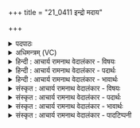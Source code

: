+++
title = "21_0411 इन्द्रो मदाय"

+++
<details><summary>पदपाठः</summary>

इ꣡न्द्रः꣢꣯। म꣡दा꣢꣯य। वा꣣वृधे। श꣡व꣢꣯से। वृ꣣त्रहा꣢। वृ꣣त्र। हा꣢। नृ꣡भिः꣢꣯। तम्। इत्। म꣣ह꣡त्सु꣢। आ꣣जि꣡षु꣢। ऊ꣣ति꣢म्। अ꣡र्भे꣢꣯। ह꣣वामहे। सः꣢। वा꣡जे꣢꣯षु। प्र। नः꣣। अविषत्। ४११।
</details>

<details><summary>अधिमन्त्रम् (VC)</summary>

- इन्द्रः
- गोतमो राहूगणः
- पङ्क्तिः
- पञ्चमः
- ऐन्द्रं काण्डम्
</details>

<details><summary>हिन्दी : आचार्य रामनाथ वेदालंकार - विषयः</summary>

अगले मन्त्र में इन्द्र नाम से परमात्मा, जीवात्मा, राजा और सेनापति का युद्ध में विजय के लिए आह्वान किया गया है।
</details>

<details><summary>हिन्दी : आचार्य रामनाथ वेदालंकार - पदार्थः</summary>

पदार्थान्वयभाषाः -  (वृत्रहा) शत्रुहन्ता (इन्द्रः) वीर परमात्मा, जीवात्मा, राजा वा सेनापति (मदाय) हर्ष प्रदान के लिए, और (शवसे) बल के कर्म करने के लिए (नृभिः) मनुष्यों द्वारा (वावृधे) बढ़ाया या प्रोत्साहित किया जाता है। (तम् इत्) उसी (ऊतिम्) रक्षक को (महत्सु आजिषु) बड़े युद्धों में, और (अर्भे) छोटे युद्ध में, हम (हवामहे) पुकारते हैं। (सः) वह (वाजेषु) युद्धों में (नः) हमारी (प्र अविषत्) उत्तमता से रक्षा करे ॥३॥ इस मन्त्र में अर्थश्लेष अलङ्कार है ॥३॥
</details>

<details><summary>हिन्दी : आचार्य रामनाथ वेदालंकार - भावार्थः</summary>

भावार्थभाषाः -  आनन्द, आत्मबल और शारीरिक बल को पाने के लिए परमात्मा को स्तुति से, जीवात्मा को उत्कृष्ट उद्बोधन से तथा राजा और सेनापति को जयकार से हर्षित करना चाहिए। साधारण या विकट आन्तरिक और बाह्य देवासुरसंग्राम में वे ही हमारे सहायक होते हैं ॥३॥
</details>

<details><summary>संस्कृत : आचार्य रामनाथ वेदालंकार - विषयः</summary>

अथेन्द्रनाम्ना परमात्मा, जीवात्मा, राजा, सेनापतिर्वा संग्रामजयार्थमाहूयते।
</details>

<details><summary>संस्कृत : आचार्य रामनाथ वेदालंकार - पदार्थः</summary>

पदार्थान्वयभाषाः -  (वृत्रहा) शत्रुहन्ता (इन्द्रः) वीरः परमात्मा, जीवात्मा, राजा, सेनापतिर्वा (मदाय) हर्षं प्रदातुं (शवसे) बलकर्माणि कर्तुं च (नृभिः) मनुष्यैः (वावृधे२) वर्ध्यते उत्साह्यते वा। वृधु धातोर्ण्यन्ताल्लडर्थे लिटि रूपम्। ‘तुजादीनां दीर्घोऽभ्यासस्य। अ० ६।१।७’ इत्यभ्यासस्य दीर्घः। (तम् इत्) तमेव (ऊतिम्) रक्षकम्। अत्र अवतेर्रक्षणार्थात् कर्तरि क्तिन्। (महत्सु आजिषु) विकटेषु संग्रामेषु। आजिः इति संग्रामनाम। निघं० २।१७। (अर्भे) अल्पे च संग्रामे (हवामहे) आह्वयामः। (सः) परमात्मा जीवात्मा राजा सेनापतिर्वा (वाजेषु) संग्रामेषु (नः) अस्मान् (प्र अविषत्) प्रकर्षेण रक्षतु। अव धातोर्लेटि तिपि रूपम्। मध्ये ‘सिब्बहुलं लेटि। ३।१।३४’ इति सिबागमः। ‘इतश्च लोपः परस्मैपदेषु। ३।४।९०’ इति तिप इकारस्य लोपः ॥३॥ ३ अत्र अर्थश्लेषालङ्कारः ॥३॥
</details>

<details><summary>संस्कृत : आचार्य रामनाथ वेदालंकार - भावार्थः</summary>

भावार्थभाषाः -  आनन्दम्, आत्मबलं, शरीरबलं च प्राप्तुं परमात्मा स्तुत्या, जीवात्मा प्रोद्बोधनेन, राजा सेनापतिश्च जयकारेण हर्षणीयः। साधारणे विकटे वाऽऽभ्यन्तरे बाह्ये च देवासुरसंग्रामे त एवास्माकं सहायका भवन्ति ॥३॥
</details>

<details><summary>संस्कृत : आचार्य रामनाथ वेदालंकार - पादटिप्पनी</summary>

टिप्पणी:   १. ऋ० १।८१।१, अथ० २०।५६।१। उभयत्र ‘षूतिमर्भे’ इत्यस्य स्थाने ‘पूतेमर्भे’ इति पाठः। साम० १००२। २. वावृधे वर्ध्यते। लडर्थे लिट्। वृद्धः क्रियते—इति भ०। वर्धते स्तुतिभिः—इति वि०। ३. ऋग्भाष्ये दयानन्दर्षिर्मन्त्रमेतं सेनाध्यक्षपक्षे व्याख्यातवान्।
</details>